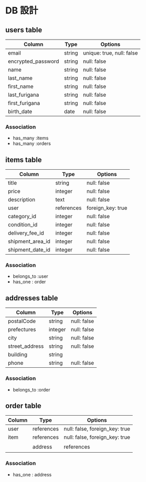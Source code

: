 # DB 設計

## users table

| Column             | Type                | Options                  |
|--------------------|---------------------|--------------------------|
| email              | string              | unique: true, null: false|
| encrypted_password | string              | null: false              |
| name               | string              | null: false              |
| last_name          | string              | null: false              |
| first_name         | string              | null: false              |
| last_furigana      | string              | null: false              |
| first_furigana     | string              | null: false              |
| birth_date         | date                | null: false              |

### Association

- has_many  :items
- has_many  :orders

## items table

| Column                         | Type       | Options              |
|--------------------------------|------------|----------------------|
| title                          | string     | null: false          |
| price                          | integer    | null: false          |
| description                    | text       | null: false          |
| user                           | references | foreign_key: true    |
| category_id                    | integer    | null: false          |
| condition_id                   | integer    | null: false          |
| delivery_fee_id                | integer    | null: false          |
| shipment_area_id               | integer    | null: false          |
| shipment_date_id               | integer    | null: false          |

### Association

- belongs_to :user
- has_one : order

## addresses table 

| Column         | Type           | Options      |
|----------------|----------------|--------------|
| postalCode     | string         | null: false  |
| prefectures    | integer        | null: false  |
| city           | string         | null: false  |
| street_address | string         | null: false  |
| building       | string         |              |
| phone          | string         | null: false  |


### Association

- belongs_to :order

## order table

| Column               | Type       | Options                        |
|----------------------|------------|--------------------------------|
| user                 | references | null: false, foreign_key: true |
| item                 | references | null: false, foreign_key: true |
| address              | references | null: false, foreign_key: true |

### Association

- has_one : address